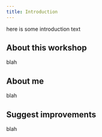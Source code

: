 ```yaml
---
title: Introduction
---
```


here is some introduction text


## About this workshop

blah

## About me

blah

## Suggest improvements

blah